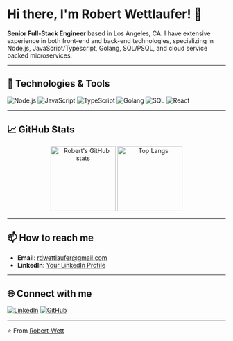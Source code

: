 # Hi there, I'm Robert Wettlaufer! 👋

**Senior Full-Stack Engineer** based in Los Angeles, CA. I have extensive experience in both front-end and back-end technologies, specializing in Node.js, JavaScript/Typescript, Golang, SQL/PSQL, and cloud service backed microservices.

---

## 🔧 Technologies & Tools

![Node.js](https://img.shields.io/badge/-Node.js-black?style=flat-square&logo=node.js)
![JavaScript](https://img.shields.io/badge/-JavaScript-black?style=flat-square&logo=javascript)
![TypeScript](https://img.shields.io/badge/-TypeScript-black?style=flat-square&logo=typescript)
![Golang](https://img.shields.io/badge/-Golang-black?style=flat-square&logo=go)
![SQL](https://img.shields.io/badge/-SQL-black?style=flat-square&logo=postgresql)
![React](https://img.shields.io/badge/-React-black?style=flat-square&logo=react)


---

## 📈 GitHub Stats

<div align="center">
  <img height="150" src="https://github-readme-stats.vercel.app/api?username=Robert-Wett&show_icons=true&theme=radical&count_private=true" alt="Robert's GitHub stats" />
  <img height="150" src="https://github-readme-stats.vercel.app/api/top-langs/?username=Robert-Wett&layout=compact&theme=radical" alt="Top Langs" />
</div>

---

## 📫 How to reach me

- **Email**: [rdwettlaufer@gmail.com](mailto:rdwettlaufer@gmail.com)
- **LinkedIn**: [Your LinkedIn Profile](https://www.linkedin.com/in/robertwettlaufer/)

---

## 🌐 Connect with me

[![LinkedIn](https://img.shields.io/badge/-LinkedIn-black?style=flat-square&logo=linkedin)](https://www.linkedin.com/in/robertwettlaufer)
[![GitHub](https://img.shields.io/badge/-GitHub-black?style=flat-square&logo=github)](https://github.com/Robert-Wett)

---

⭐️ From [Robert-Wett](https://github.com/Robert-Wett)
